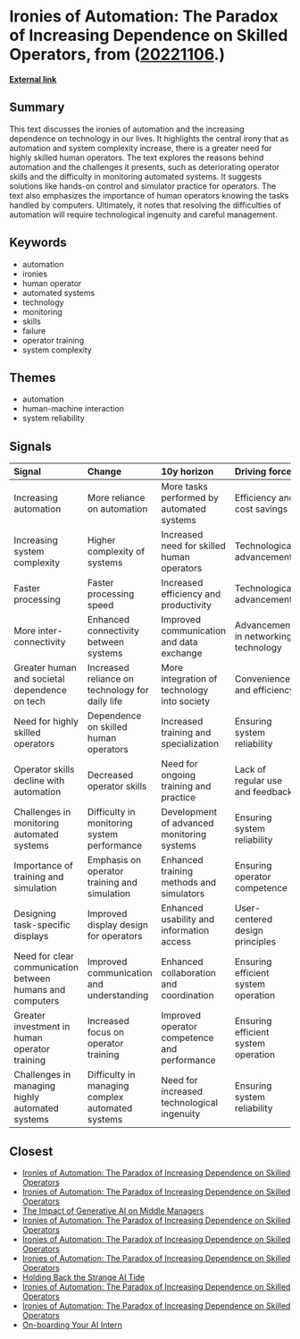 # __Ironies of Automation: The Paradox of Increasing Dependence on Skilled Operators__, from ([20221106](https://kghosh.substack.com/p/20221106).)

__[External link](https://blog.acolyer.org/2020/01/08/ironies-of-automation/)__



## Summary

This text discusses the ironies of automation and the increasing dependence on technology in our lives. It highlights the central irony that as automation and system complexity increase, there is a greater need for highly skilled human operators. The text explores the reasons behind automation and the challenges it presents, such as deteriorating operator skills and the difficulty in monitoring automated systems. It suggests solutions like hands-on control and simulator practice for operators. The text also emphasizes the importance of human operators knowing the tasks handled by computers. Ultimately, it notes that resolving the difficulties of automation will require technological ingenuity and careful management.

## Keywords

* automation
* ironies
* human operator
* automated systems
* technology
* monitoring
* skills
* failure
* operator training
* system complexity

## Themes

* automation
* human-machine interaction
* system reliability

## Signals

| Signal                                                    | Change                                           | 10y horizon                                  | Driving force                         |
|:----------------------------------------------------------|:-------------------------------------------------|:---------------------------------------------|:--------------------------------------|
| Increasing automation                                     | More reliance on automation                      | More tasks performed by automated systems    | Efficiency and cost savings           |
| Increasing system complexity                              | Higher complexity of systems                     | Increased need for skilled human operators   | Technological advancements            |
| Faster processing                                         | Faster processing speed                          | Increased efficiency and productivity        | Technological advancements            |
| More inter-connectivity                                   | Enhanced connectivity between systems            | Improved communication and data exchange     | Advancements in networking technology |
| Greater human and societal dependence on tech             | Increased reliance on technology for daily life  | More integration of technology into society  | Convenience and efficiency            |
| Need for highly skilled operators                         | Dependence on skilled human operators            | Increased training and specialization        | Ensuring system reliability           |
| Operator skills decline with automation                   | Decreased operator skills                        | Need for ongoing training and practice       | Lack of regular use and feedback      |
| Challenges in monitoring automated systems                | Difficulty in monitoring system performance      | Development of advanced monitoring systems   | Ensuring system reliability           |
| Importance of training and simulation                     | Emphasis on operator training and simulation     | Enhanced training methods and simulators     | Ensuring operator competence          |
| Designing task-specific displays                          | Improved display design for operators            | Enhanced usability and information access    | User-centered design principles       |
| Need for clear communication between humans and computers | Improved communication and understanding         | Enhanced collaboration and coordination      | Ensuring efficient system operation   |
| Greater investment in human operator training             | Increased focus on operator training             | Improved operator competence and performance | Ensuring efficient system operation   |
| Challenges in managing highly automated systems           | Difficulty in managing complex automated systems | Need for increased technological ingenuity   | Ensuring system reliability           |

## Closest

* [Ironies of Automation: The Paradox of Increasing Dependence on Skilled Operators](6a67048dd9edce24a136022c6ce0c2eb)
* [Ironies of Automation: The Paradox of Increasing Dependence on Skilled Operators](6a67048dd9edce24a136022c6ce0c2eb)
* [The Impact of Generative AI on Middle Managers](4427e1d7ce3ce8d0a6f40cb808f69b6a)
* [Ironies of Automation: The Paradox of Increasing Dependence on Skilled Operators](6a67048dd9edce24a136022c6ce0c2eb)
* [Ironies of Automation: The Paradox of Increasing Dependence on Skilled Operators](6a67048dd9edce24a136022c6ce0c2eb)
* [Ironies of Automation: The Paradox of Increasing Dependence on Skilled Operators](6a67048dd9edce24a136022c6ce0c2eb)
* [Holding Back the Strange AI Tide](5a06b540b77553f7524f17711d73eec4)
* [Ironies of Automation: The Paradox of Increasing Dependence on Skilled Operators](6a67048dd9edce24a136022c6ce0c2eb)
* [Ironies of Automation: The Paradox of Increasing Dependence on Skilled Operators](6a67048dd9edce24a136022c6ce0c2eb)
* [On-boarding Your AI Intern](4b66dbaa2bbc249bfcccbb7e27adbde5)